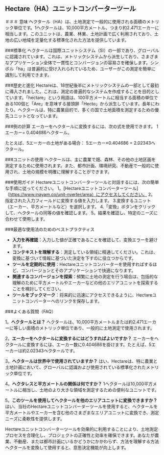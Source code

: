## Hectare（HA）ユニットコンバーターツール

＃＃＃ 意味
ヘクタール（HA）は、土地測定で一般的に使用される面積のメトリック単位です。1ヘクタールは、10,000平方メートル、つまり約2.471エーカーに相当します。このユニットは、農業、林業、土地計画で広く利用されており、土地の広い地域を定量化する標準化された方法を提供しています。

###標準化
ヘクタールは国際ユニットシステム（SI）の一部であり、グローバルに認識されています。これは、メトリックシステムから派生しており、さまざまなアプリケーション全体で一貫性とコンバージョンの容易さを確保します。シンボル「ha」は普遍的に受け入れられているため、ユーザーがこの測定を簡単に識別して利用できます。

###歴史と進化
Hectareは、18世紀後半にメトリックシステムの一部として最初に導入されました。これは、測定の普遍的なシステムを作成することを目的としています。「hectare」という用語は、100平方メートルに相当する面積の単位である100個と「Are」を意味する接頭辞「Hecto」から派生しています。長年にわたり、ヘクタールは、特に農業目的で、多くの国で土地面積を測定するための優先ユニットとなっています。

###例の計算
エーカーをヘクタールに変換するには、次の式を使用できます。
1エーカー= 0.404686ヘクタール。

たとえば、5エーカーの土地がある場合：
5エーカー×0.404686 = 2.02343ヘクタール。

###ユニットの使用
ヘクタールは、主に農業で畑、森林、その他の土地区画を測定するために使用されます。また、都市計画、環境研究、不動産で一般的に使用され、土地の規模を明確に理解することができます。

###使用ガイド
Hectareユニットコンバーターツールと対話するには、次の簡単な手順に従ってください。
1。[Hectareユニットコンバーターツール]（https://www.inayam.co/unit-nverter/area）にアクセスしてください。
2。指定された入力フィールドに変換する値を入力します。
3.変換するユニット（エーカー、平方メートルなど）を選択します。
4.「変換」ボタンをクリックして、ヘクタールの同等の値を確認します。
5。結果を確認し、特定のニーズに合わせて使用​​します。

###最適な使用法のためのベストプラクティス
-  **入力を再確認**：入力した値が正確であることを確認して、変換エラーを避けます。
-  **コンテキストを理解する**：測定している領域に精通してください。これは、変換に基づいて情報に基づいた決定を下すのに役立つからです。
-  **ツールを定期的に使用**：Hectareユニットコンバーターを使用すればするほど、コンバージョンとそのアプリケーションで快適になります。
-  **関連するコンバージョンを探索**：頻繁に土地の測定を行う場合は、包括的な理解のために平方メートルやエーカーなどの他のエリアユニットを探索することを検討してください。
-  **ツールをブックマーク**：将来的に迅速にアクセスできるように、Hectareユニットコンバーターへのリンクを保存します。

###よくある質問（FAQ）

1。**ヘクタールとは？**
ヘクタールは、10,000平方メートルまたは約2.471エーカーに等しい面積のメトリック単位であり、一般的に土地測定で使用されます。

2。**エーカーをヘクタールに変換するにはどうすればよいですか？**
エーカーをヘクタールに変換するには、エーカー数に0.404686を掛けます。たとえば、5エーカーは約2.02343ヘクタールです。

3。**ヘクタールは世界中で使用されていますか？**
はい、Hectareは、特に農業と土地計画において、グローバルに認識および使用されている標準化されたメトリック単位です。

4。**ヘクタレスと平方メートルの関係は何ですか？**
1ヘクタールは10,000平方メートルに相当し、土地のより大きな領域を測定するための便利なユニットです。

5。**このツールを使用してヘクタールを他のエリアユニットに変換できますか？**
はい、当社のHectareユニットコンバーターツールを使用すると、ヘクタールを平方メートルやエーカーを含む他のさまざまなエリアユニットに変換でき、測定ニーズに柔軟性を提供します。

Hectareユニットコンバーターツールを効果的に利用することにより、土地測定プロセスを合理化し、プロジェクトの正確性と効率を確保できます。あなたが農業、不動産、または都市計画にいるかどうかにかかわらず、方法を理解する方法 ヘクタールを変換して使用すると、意思決定機能が向上します。